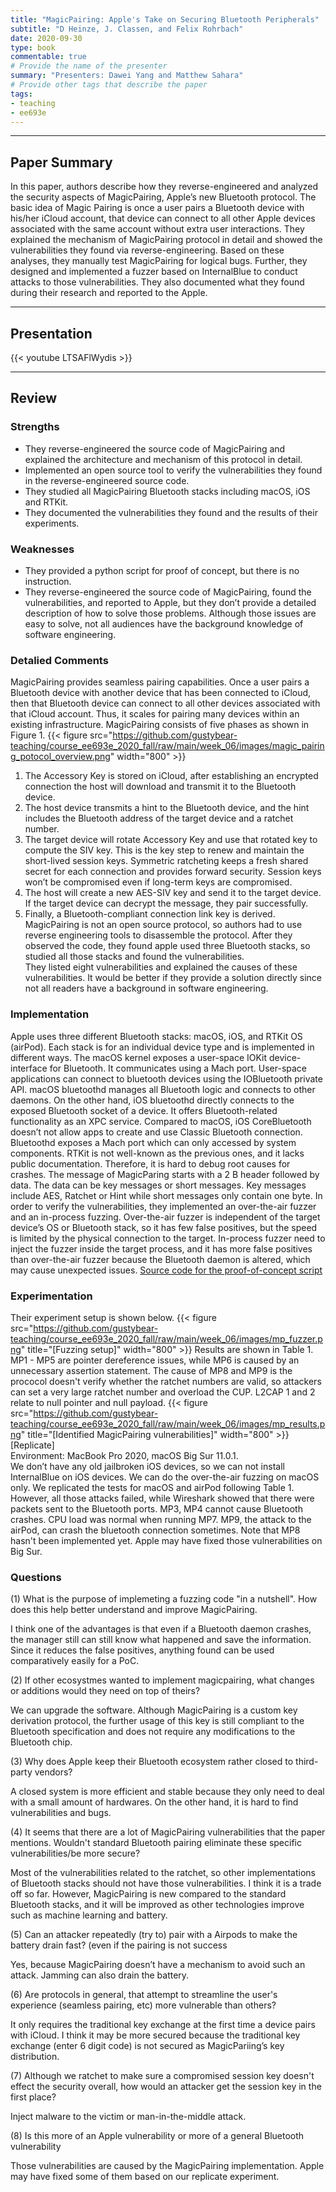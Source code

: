 ```yaml
---
title: "MagicPairing: Apple's Take on Securing Bluetooth Peripherals"
subtitle: "D Heinze, J. Classen, and Felix Rohrbach"
date: 2020-09-30
type: book
commentable: true
# Provide the name of the presenter
summary: "Presenters: Dawei Yang and Matthew Sahara"
# Provide other tags that describe the paper
tags:
- teaching
- ee693e
---
```

***
## Paper Summary
In this paper, authors describe how they reverse-engineered and analyzed the security aspects of MagicPairing, Apple’s new Bluetooth protocol. The basic idea of Magic Pairing is once a user pairs a Bluetooth device with his/her iCloud account, that device can connect to all other Apple devices associated with the same account without extra user interactions. They explained the mechanism of MagicPairing protocol in detail and showed the vulnerabilities they found via reverse-engineering. Based on these analyses, they manually test MagicPairing for logical bugs. Further, they designed and implemented a fuzzer based on InternalBlue to conduct attacks to those vulnerabilities. They also documented what they found during their research and reported to the Apple.
***
## Presentation
{{< youtube LTSAFlWydis >}}
***
## Review
### Strengths
- They reverse-engineered the source code of MagicPairing and explained the architecture and mechanism of this protocol in detail.
- Implemented an open source tool to verify the vulnerabilities they found in the reverse-engineered source code.
- They studied all MagicPairing Bluetooth stacks including macOS, iOS and RTKit.
- They documented the vulnerabilities they found and the results of their experiments.
### Weaknesses
- They provided a python script for proof of concept, but there is no instruction.
- They reverse-engineered the source code of MagicPairing, found the vulnerabilities, and reported to Apple, but they don’t provide a detailed description of how to solve those problems. Although those issues are easy to solve, not all audiences have the background knowledge of software engineering.
### Detalied Comments
MagicPairing provides seamless pairing capabilities. Once a user pairs a Bluetooth device with another device that has been connected to iCloud, then that Bluetooth device can connect to all other devices associated with that iCloud account. Thus, it scales for pairing many devices within an existing infrastructure.
MagicPairing consists of five phases as shown in Figure 1.
{{< figure src="https://github.com/gustybear-teaching/course_ee693e_2020_fall/raw/main/week_06/images/magic_pairing_potocol_overview.png" width="800" >}}
1. The Accessory Key is stored on iCloud, after establishing an encrypted connection the host will download and transmit it to the Bluetooth device.
2. The host device transmits a hint to the Bluetooth device, and the hint includes the Bluetooth address of the target device and a ratchet number.
3. The target device will rotate Accessory Key and use that rotated key to compute the SIV key. This is the key step to renew and maintain the short-lived session keys. Symmetric ratcheting keeps a fresh shared secret for each connection and provides forward security. Session keys won’t be compromised even if long-term keys are compromised.
4. The host will create a new AES-SIV key and send it to the target device. If the target device can decrypt the message, they pair successfully.
5. Finally, a Bluetooth-compliant connection link key is derived.
MagicPairing is not an open source protocol, so authors had to use reverse engineering tools to disassemble the protocol. After they observed the code, they found apple used three Bluetooth stacks, so studied all those stacks and found the vulnerabilities.\
They listed eight vulnerabilities and explained the causes of these vulnerabilities. It would be better if they provide a solution directly since not all readers have a background in software engineering.
### Implementation
Apple uses three different Bluetooth stacks: macOS, iOS, and RTKit OS (airPod). Each stack is for an individual device type and is implemented in different ways. The macOS kernel exposes a user-space IOKit device-interface for Bluetooth. It communicates using a Mach port. User-space applications can connect to bluetooth devices using the IOBluetooth private API. macOS bluetoothd manages all Bluetooth logic and connects to other daemons. On the other hand, iOS bluetoothd directly connects to the exposed Bluetooth socket of a device. It offers Bluetooth-related functionality as an XPC service. Compared to macOS, iOS CoreBluetooth doesn’t not allow apps to create and use Classic Bluetooth connection. Bluetoothd exposes a Mach port which can only accessed by system components. RTKit is not well-known as the previous ones, and it lacks public documentation. Therefore, it is hard to debug root causes for crashes. The message of MagicParing starts with a 2 B header followed by data. The data can be key messages or short messages. Key messages include AES, Ratchet or Hint while short messages only contain one byte.
In order to verify the vulnerabilities, they implemented an over-the-air fuzzer and an in-process fuzzing. Over-the-air fuzzer is independent of the target device’s OS or Bluetooth stack, so it has few false positives, but the speed is limited by the physical connection to the target. In-process fuzzer need to inject the fuzzer inside the target process, and it has more false positives than over-the-air fuzzer because the Bluetooth daemon is altered, which may cause unexpected issues.
[Source code for the proof-of-concept script](https://github.com/seemoo-lab/internalblue/blob/master/doc/macos.md)
### Experimentation
Their experiment setup is shown below.
{{< figure src="https://github.com/gustybear-teaching/course_ee693e_2020_fall/raw/main/week_06/images/mp_fuzzer.png" title="[Fuzzing setup]" width="800" >}}
Results are shown in Table 1. MP1 - MP5 are pointer dereference issues, while MP6 is caused by an unnecessary assertion statement. The cause of MP8 and MP9 is the prococol doesn't verify whether the ratchet numbers are valid, so attackers can set a very large ratchet number and overload the CUP. L2CAP 1 and 2 relate to null pointer and null payload.
{{< figure src="https://github.com/gustybear-teaching/course_ee693e_2020_fall/raw/main/week_06/images/mp_results.png" title="[Identified MagicPairing vulnerabilities]" width="800" >}}
[Replicate]\
Environment: MacBook Pro 2020, macOS Big Sur 11.0.1.\
We don’t have any old jailbroken iOS devices, so we can not install InternalBlue on iOS devices. We can do the over-the-air fuzzing on macOS only. We replicated the tests for macOS and airPod following Table 1. However, all those attacks failed, while Wireshark showed that there were packets sent to the Bluetooth ports. MP3, MP4 cannot cause Bluetooth crashes. CPU load was normal when running MP7. MP9, the attack to the airPod, can crash the bluetooth connection sometimes. Note that MP8 hasn't been implemented yet. Apple may have fixed those vulnerabilities on Big Sur.
### Questions
(1) What is the purpose of implemeting a fuzzing code "in a nutshell". How does this help better understand and improve MagicPairing.

I think one of the advantages is that even if a Bluetooth daemon crashes, the manager still can still know what happened and save the information. Since it reduces the false positives, anything found can be used comparatively easily for a PoC.

(2) If other ecosystmes wanted to implement magicpairing, what changes or additions would they need on top of theirs?

We can upgrade the software. Although MagicPairing is a custom key derivation protocol, the further usage of this key is still compliant to the Bluetooth specification and does not require any modifications to the Bluetooth chip.

(3) Why does Apple keep their Bluetooth ecosystem rather closed to third-party vendors?

A closed system is more efficient and stable because they only need to deal with a small amount of hardwares. On the other hand, it is hard to find vulnerabilities and bugs.

(4) It seems that there are a lot of MagicPairing vulnerabilities that the paper mentions. Wouldn't standard Bluetooth pairing eliminate these specific vulnerabilities/be more secure?

Most of the vulnerabilities related to the ratchet, so other implementations of Bluetooth stacks should not have those vulnerabilities. I think it is a trade off so far. However, MagicPairing is new compared to the standard Bluetooth stacks, and it will be improved as other technologies improve such as machine learning and battery.

(5) Can an attacker repeatedly (try to) pair with a Airpods to make the battery drain fast? (even if the pairing is not success

Yes, because MagicPairing doesn’t have a mechanism to avoid such an attack. Jamming can also drain the battery.

(6) Are protocols in general, that attempt to streamline the user's experience (seamless pairing, etc) more vulnerable than others?

It only requires the traditional key exchange at the first time a device pairs with iCloud. I think it may be more secured because the traditional key exchange (enter 6 digit code) is not secured as MagicPariing’s key distribution.

(7) Although we ratchet to make sure a compromised session key doesn't effect the security overall, how would an attacker get the session key in the first place?

Inject malware to the victim or man-in-the-middle attack.

(8) Is this more of an Apple vulnerability or more of a general Bluetooth vulnerability

Those vulnerabilities are caused by the MagicPairing implementation. Apple may have fixed some of them based on our replicate experiment.
 

